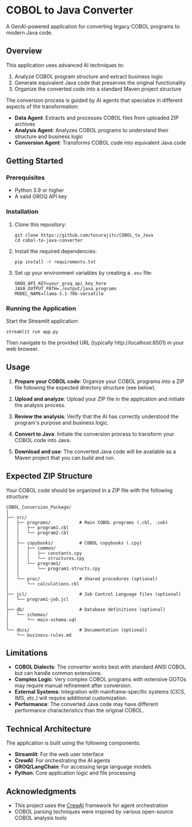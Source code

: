 # COBOL to Java Converter

A GenAI-powered application for converting legacy COBOL programs to modern Java code.

## Overview

This application uses advanced AI techniques to:

1. Analyze COBOL program structure and extract business logic
2. Generate equivalent Java code that preserves the original functionality
3. Organize the converted code into a standard Maven project structure

The conversion process is guided by AI agents that specialize in different aspects of the transformation:

- **Data Agent**: Extracts and processes COBOL files from uploaded ZIP archives
- **Analysis Agent**: Analyzes COBOL programs to understand their structure and business logic
- **Conversion Agent**: Transforms COBOL code into equivalent Java code

## Getting Started

### Prerequisites

- Python 3.9 or higher
- A valid GROQ API key

### Installation

1. Clone this repository:
   ```
   git clone https://github.com/tosurajitc/COBOL_to_Java
   cd cobol-to-java-converter
   ```

2. Install the required dependencies:
   ```
   pip install -r requirements.txt
   ```

3. Set up your environment variables by creating a `.env` file:
   ```
   GROQ_API_KEY=your_groq_api_key_here
   JAVA_OUTPUT_PATH=./output/java_programs
   MODEL_NAME=llama-3.1-70b-versatile
   ```

### Running the Application

Start the Streamlit application:
```
streamlit run app.py
```

Then navigate to the provided URL (typically http://localhost:8501) in your web browser.

## Usage

1. **Prepare your COBOL code**: Organize your COBOL programs into a ZIP file following the expected directory structure (see below).

2. **Upload and analyze**: Upload your ZIP file in the application and initiate the analysis process.

3. **Review the analysis**: Verify that the AI has correctly understood the program's purpose and business logic.

4. **Convert to Java**: Initiate the conversion process to transform your COBOL code into Java.

5. **Download and use**: The converted Java code will be available as a Maven project that you can build and run.

## Expected ZIP Structure

Your COBOL code should be organized in a ZIP file with the following structure:

```
COBOL_Conversion_Package/
│
├── src/
│   ├── programs/           # Main COBOL programs (.cbl, .cob)
│   │   ├── program1.cbl
│   │   └── program2.cbl
│   │
│   ├── copybooks/          # COBOL copybooks (.cpy)
│   │   ├── common/
│   │   │   ├── constants.cpy
│   │   │   └── structures.cpy
│   │   └── program1/
│   │       └── program1-structs.cpy
│   │
│   └── proc/               # Shared procedures (optional)
│       └── calculations.cbl
│
├── jcl/                    # Job Control Language files (optional)
│   └── program1-job.jcl
│
├── db/                     # Database definitions (optional)
│   └── schemas/
│       └── main-schema.sql
│
└── docs/                   # Documentation (optional)
    └── business-rules.md
```

## Limitations

- **COBOL Dialects**: The converter works best with standard ANSI COBOL but can handle common extensions.
- **Complex Logic**: Very complex COBOL programs with extensive GOTOs may require manual refinement after conversion.
- **External Systems**: Integration with mainframe-specific systems (CICS, IMS, etc.) will require additional customization.
- **Performance**: The converted Java code may have different performance characteristics than the original COBOL.

## Technical Architecture

The application is built using the following components:

- **Streamlit**: For the web user interface
- **CrewAI**: For orchestrating the AI agents
- **GROQ/LangChain**: For accessing large language models
- **Python**: Core application logic and file processing


## Acknowledgments

- This project uses the [CrewAI](https://github.com/crewai/crewai) framework for agent orchestration
- COBOL parsing techniques were inspired by various open-source COBOL analysis tools
